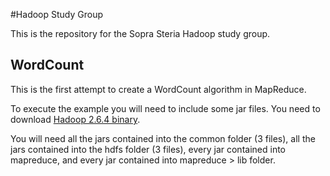 #Hadoop Study Group

This is the repository for the Sopra Steria Hadoop study group.

## WordCount

This is the first attempt to create a WordCount algorithm in MapReduce.

To execute the example you will need to include some jar files. You need to download [Hadoop 2.6.4 binary](http://www.apache.org/dyn/closer.cgi/hadoop/common/hadoop-2.6.4/hadoop-2.6.4.tar.gz).

You will need all the jars contained into the common folder (3 files), all the jars contained into the hdfs folder (3 files), every jar contained into mapreduce, and every jar contained into mapreduce > lib folder.
